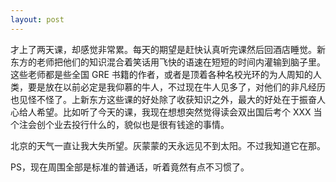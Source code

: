 ```yaml
---
layout: post
---
```


才上了两天课，却感觉非常累。每天的期望是赶快认真听完课然后回酒店睡觉。新东方的老师把他们的知识混合着笑话用飞快的语速在短短的时间内灌输到脑子里。这些老师都是些全国 GRE 书籍的作者，或者是顶着各种名校光环的为人周知的人类，要是放在以前必定是我仰慕的牛人，不过现在牛人见多了，对他们的非凡经历也见怪不怪了。上新东方这些课的好处除了收获知识之外，最大的好处在于振奋人心给人希望。比如听了今天的课，我现在想想突然觉得读会双出国后考个 XXX 当个注会创个业去投行什么的，貌似也是很有钱途的事情。

北京的天气一直让我大失所望。灰蒙蒙的天永远见不到太阳。不过我知道它在那。

PS，现在周围全部是标准的普通话，听着竟然有点不习惯了。
